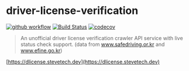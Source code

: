 # driver-license-verification
[![github workflow](https://github.com/stevejkang/driver-license-verification/actions/workflows/healthCheck.yml/badge.svg)](https://github.com/stevejkang/driver-license-verification/actions/workflows/healthCheck.yml)
[![Build Status](https://app.travis-ci.com/stevejkang/driver-license-verification.svg?token=Mu7Xe76BBQt2LyGoLfX4&branch=main)](https://travis-ci.com/stevejkang/driver-license-verification)
[![codecov](https://codecov.io/gh/stevejkang/driver-license-verification/branch/main/graph/badge.svg?token=BSN9FS9WXU)](https://codecov.io/gh/stevejkang/driver-license-verification)

> An unofficial driver license verification crawler API service with live status check support. (data from www.safedriving.or.kr and www.efine.go.kr)

[https://dlicense.stevetech.dev](https://dlicense.stevetech.dev)
